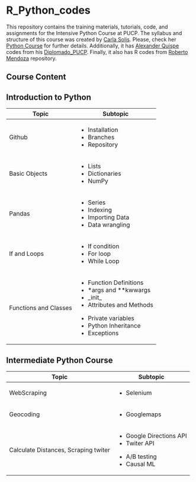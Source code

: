 # R_Python_codes
This repository contains the training materials, tutorials, code, and assignments for the Intensive Python Course at PUCP. The syllabus and structure of this course was created by [Carla Solis](https://github.com/ccsuehara). Please, check her [Python Course](https://github.com/ccsuehara/python_verano) for further details. Additionally, it has [Alexander Quispe](https://github.com/alexanderquispe) codes from his [Diplomado_PUCP](https://github.com/alexanderquispe/Diplomado_PUCP). Finally, it also has R codes from [Roberto Mendoza](https://github.com/Robertopucp) repository.

## Course Content
## Introduction to Python

|Topic|Subtopic
|---|---
| Github | <ul>  <li>Installation</li>   <li>Branches</li>   <li>Repository </li> </ul>   
| Basic Objects |  <ul>  <li>Lists</li>   <li>Dictionaries</li>   <li>NumPy </li> </ul>
| Pandas | <ul>  <li> Series </li>   <li>Indexing</li>   <li>Importing Data </li> <li> Data wrangling </li> </ul>      
| If and Loops | <ul>  <li> If condition </li>   <li> For loop</li>   <li> While Loop</li>  </ul>    
| Functions and Classes | <ul>  <li> Function Definitions </li>   <li> *args and **kwwargs </li>   <li> \_init_</li> <li> Attributes and Methods</li>  </ul> <ul> <li> Private variables </li>   <li> Python Inheritance </li>   <li>Exceptions</li>   </ul> 

## Intermediate Python Course
|Topic|Subtopic
|---|---
| WebScraping| <ul>  <li> Selenium </ul> 
| Geocoding| <ul>  <li> Googlemaps </ul> 
| Calculate Distances, Scraping twiter| <ul>  <li> Google Directions API <li> Twiter API</ul> <ul>  <li> A/B testing <li> Causal ML</ul>
